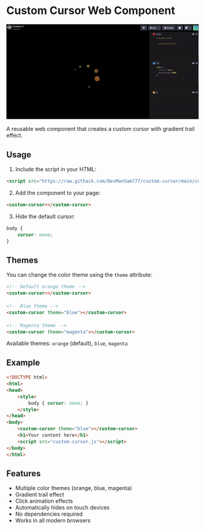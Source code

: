 # Custom Cursor Web Component

![animated cursor gif](./cursor.gif)

A reusable web component that creates a custom cursor with gradient trail effect.

## Usage

1. Include the script in your HTML:
```html
<script src="https://raw.githack.com/DevManSam777/custom-cursor/main/custom-cursor.js" defer></script>
```

2. Add the component to your page:
```html
<custom-cursor></custom-cursor>
```

3. Hide the default cursor:
```css
body {
    cursor: none;
}
```

## Themes

You can change the color theme using the `theme` attribute:

```html
<!-- Default orange theme -->
<custom-cursor></custom-cursor>

<!-- Blue theme -->
<custom-cursor theme="blue"></custom-cursor>

<!-- Magenta theme -->
<custom-cursor theme="magenta"></custom-cursor>
```

Available themes: `orange` (default), `blue`, `magenta`

## Example

```html
<!DOCTYPE html>
<html>
<head>
    <style>
        body { cursor: none; }
    </style>
</head>
<body>
    <custom-cursor theme="blue"></custom-cursor>
    <h1>Your content here</h1>
    <script src="custom-cursor.js"></script>
</body>
</html>
```

## Features

- Multiple color themes (orange, blue, magenta)
- Gradient trail effect
- Click animation effects
- Automatically hides on touch devices
- No dependencies required
- Works in all modern browsers